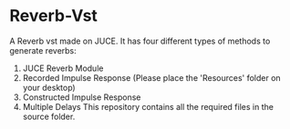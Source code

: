 # Reverb-Vst
A Reverb vst made on JUCE. It has four different types of methods to generate reverbs:
1. JUCE Reverb Module
2. Recorded Impulse Response (Please place the 'Resources' folder on your desktop)
3. Constructed Impulse Response
4. Multiple Delays
This repository contains all the required files in the source folder. 
